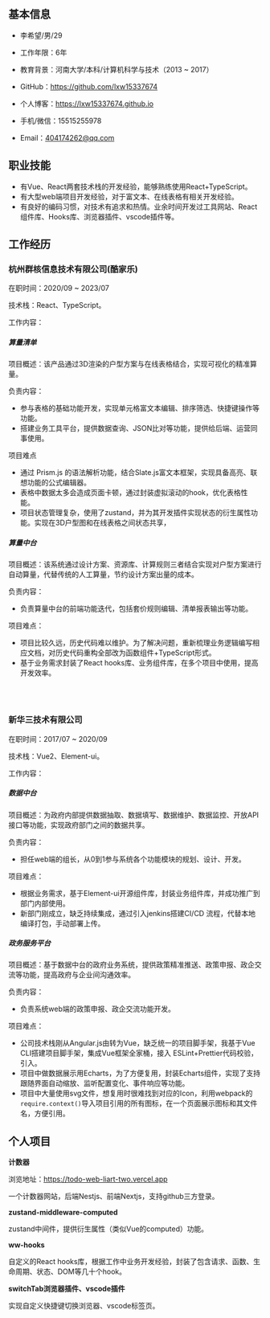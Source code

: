 ## 基本信息

- 李希望/男/29
- 工作年限：6年
- 教育背景：河南大学/本科/计算机科学与技术（2013 ~ 2017）
- GitHub：https://github.com/lxw15337674
- 个人博客：https://lxw15337674.github.io

- 手机/微信：15515255978
- Email：404174262@qq.com

## 职业技能

- 有Vue、React两套技术栈的开发经验，能够熟练使用React+TypeScript。
- 有大型web端项目开发经验，对于富文本、在线表格有相关开发经验。
- 有良好的编码习惯，对技术有追求和热情。业余时间开发过工具网站、React 组件库、Hooks库、浏览器插件、vscode插件等。

## 工作经历

### 杭州群核信息技术有限公司(酷家乐)

在职时间：2020/09 ~ 2023/07

技术栈：React、TypeScript。

工作内容：

##### **算量清单**

项目概述：该产品通过3D渲染的户型方案与在线表格结合，实现可视化的精准算量。

负责内容：

- 参与表格的基础功能开发，实现单元格富文本编辑、排序筛选、快捷键操作等功能。
- 搭建业务工具平台，提供数据查询、JSON比对等功能，提供给后端、运营同事使用。

项目难点

- 通过 Prism.js 的语法解析功能，结合Slate.js富文本框架，实现具备高亮、联想功能的公式编辑器。
- 表格中数据太多会造成页面卡顿，通过封装虚拟滚动的hook，优化表格性能。
- 项目状态管理复杂，使用了zustand，并为其开发插件实现状态的衍生属性功能。实现在3D户型图和在线表格之间状态共享，

##### **算量中台**

项目概述：该系统通过设计方案、资源库、计算规则三者结合实现对户型方案进行自动算量，代替传统的人工算量，节约设计方案出量的成本。

负责内容：

- 负责算量中台的前端功能迭代，包括套价规则编辑、清单报表输出等功能。

项目难点：

- 项目比较久远，历史代码难以维护。为了解决问题，重新梳理业务逻辑编写相应文档，对历史代码重构全部改为函数组件+TypeScript形式。
- 基于业务需求封装了React hooks库、业务组件库，在多个项目中使用，提高开发效率。

<br>

<br>

### 新华三技术有限公司

在职时间：2017/07 ~ 2020/09

技术栈：Vue2、Element-ui。

工作内容：

##### **数据中台**

项目概述：为政府内部提供数据抽取、数据填写、数据维护、数据监控、开放API接口等功能，实现政府部门之间的数据共享。

负责内容：

- 担任web端的组长，从0到1参与系统各个功能模块的规划、设计、开发。

项目难点：

- 根据业务需求，基于Element-ui开源组件库，封装业务组件库，并成功推广到部门内部使用。
- 新部门刚成立，缺乏持续集成，通过引入jenkins搭建CI/CD 流程，代替本地编译打包，手动部署上传。

##### **政务服务平台**

项目概述：基于数据中台的政府业务系统，提供政策精准推送、政策申报、政企交流等功能，提高政府与企业间沟通效率。

负责内容：

- 负责系统web端的政策申报、政企交流功能开发。

项目难点：

- 公司技术栈刚从Angular.js由转为Vue，缺乏统一的项目脚手架，我基于Vue CLI搭建项目脚手架，集成Vue框架全家桶，接入 ESLint+Prettier代码校验，引入。
- 项目中做数据展示用Echarts，为了方便复用，封装Echarts组件，实现了支持跟随界面自动缩放、监听配置变化、事件响应等功能。
- 项目中大量使用svg文件，想复用时很难找到对应的Icon，利用webpack的`require.context()`导入项目引用的所有图标，在一个页面展示图标和其文件名，方便引用。

## 个人项目

**计数器**

浏览地址：https://todo-web-liart-two.vercel.app

一个计数器网站，后端Nestjs、前端Nextjs，支持github三方登录。

**zustand-middleware-computed**

zustand中间件，提供衍生属性（类似Vue的computed）功能。

**ww-hooks**

自定义的React hooks库，根据工作中业务开发经验，封装了包含请求、函数、生命周期、状态、DOM等几十个hook。

**switchTab浏览器插件、vscode插件**

实现自定义快捷键切换浏览器、vscode标签页。

